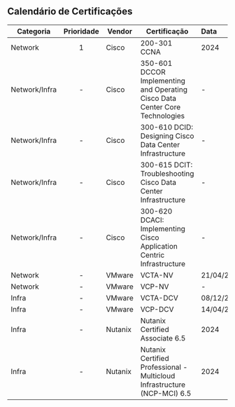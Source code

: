 ## Calendário de Certificações

| Categoria | Prioridade | Vendor           | Certificação                                         | Data       | Certificado? |
| --------- |:----------:| ---------------- | ---------------------------------------------------- |:---------- |:------------:|
| Network   |      1     | Cisco            | 200-301 CCNA                                         | 2024          | Previsto |
| Network/Infra |  -     | Cisco            | 350-601 DCCOR Implementing and Operating Cisco Data Center Core Technologies | -          | -            |
| Network/Infra |  -     | Cisco            | 300-610 DCID: Designing Cisco Data Center Infrastructure | -      | -            |
| Network/Infra |  -     | Cisco            | 300-615 DCIT: Troubleshooting Cisco Data Center Infrastructure | - | -           |
| Network/Infra |  -     | Cisco            | 300-620 DCACI: Implementing Cisco Application Centric Infrastructure | - | -           |
| Network   |      -     | VMware           | VCTA-NV                                              | 21/04/2024 | Sim |
| Network   |      -     | VMware           | VCP-NV                                               | -          | -            |
| Infra     |      -     | VMware           | VCTA-DCV                                             | 08/12/2023 |      Sim     |
| Infra     |      -     | VMware           | VCP-DCV                                              | 14/04/2024 | Sim |
| Infra     |      -     | Nutanix          | Nutanix Certified Associate 6.5 | 2024 | Previsto |
| Infra     |      -     | Nutanix          | Nutanix Certified Professional - Multicloud Infrastructure (NCP-MCI) 6.5 | 2024 | Previsto |
